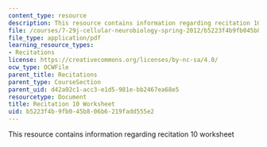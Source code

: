 ```yaml
---
content_type: resource
description: This resource contains information regarding recitation 10 worksheet
file: /courses/7-29j-cellular-neurobiology-spring-2012/b5223f4b9fb045b806b6219fadd555e2_MIT7_29JS12_Recitation10.pdf
file_type: application/pdf
learning_resource_types:
- Recitations
license: https://creativecommons.org/licenses/by-nc-sa/4.0/
ocw_type: OCWFile
parent_title: Recitations
parent_type: CourseSection
parent_uid: d42a92c1-acc3-e1d5-981e-bb2467ea68e5
resourcetype: Document
title: Recitation 10 Worksheet
uid: b5223f4b-9fb0-45b8-06b6-219fadd555e2
---
```

This resource contains information regarding recitation 10 worksheet